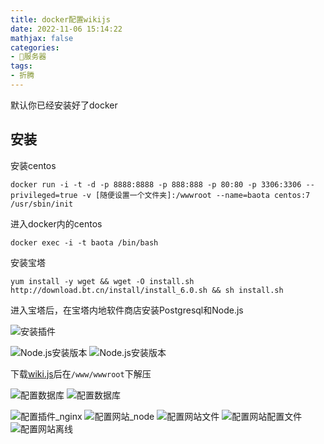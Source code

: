 ```yaml
---
title: docker配置wikijs 
date: 2022-11-06 15:14:22
mathjax: false
categories:
- 💾服务器
tags:
- 折腾
---
```


默认你已经安装好了docker

## 安装

安装centos
```
docker run -i -t -d -p 8888:8888 -p 888:888 -p 80:80 -p 3306:3306 --privileged=true -v [随便设置一个文件夹]:/wwwroot --name=baota centos:7 /usr/sbin/init
```

进入docker内的centos
```
docker exec -i -t baota /bin/bash
```


安装宝塔
```
yum install -y wget && wget -O install.sh http://download.bt.cn/install/install_6.0.sh && sh install.sh
```

进入宝塔后，在宝塔内地软件商店安装Postgresql和Node.js

![安装插件](images/wikijs/安装插件.png)


![Node.js安装版本](images/wikijs/安装插件_postgresql.png)
![Node.js安装版本](images/wikijs/安装插件_nodejs.png)

下载[wiki.js](https://github.com/requarks/wiki/releases/)后在```/www/wwwroot```下解压

<!-- ![解压后看起来长这样](images/wikijs/) -->

![配置数据库](images/wikijs/配置数据库.png)
![配置数据库](images/wikijs/配置数据库_2.png)

![配置插件_nginx](images/wikijs/配置插件_nginx.png)
![配置网站_node](images/wikijs/配置网站_node.png)
![配置网站文件](images/wikijs/配置网站文件.png)
![配置网站配置文件](images/wikijs/配置网站配置文件.png)
![配置网站离线](images/wikijs/配置网站离线.png)